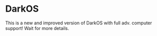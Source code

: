 DarkOS
======

This is a new and improved version of DarkOS with full adv. computer support! Wait for more details.
